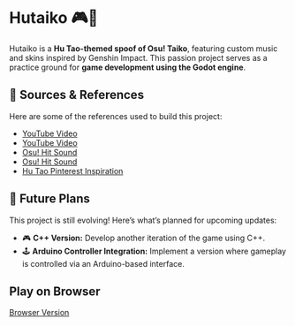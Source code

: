 # Hutaiko 🎮🎵

Hutaiko is a **Hu Tao-themed spoof of Osu! Taiko**, featuring custom music and skins inspired by Genshin Impact. This passion project serves as a practice ground for **game development using the Godot engine**.

## 🔗 Sources & References
Here are some of the references used to build this project:
- [YouTube Video](https://www.youtube.com/watch?v=lhrqsUZ45j8)
- [YouTube Video](https://www.youtube.com/watch?v=-F19D7OOkJk)
- [Osu! Hit Sound](https://www.myinstants.com/en/instant/osu-hit-sound-29289/)
- [Osu! Hit Sound](https://www.myinstants.com/en/instant/osu-hit-sound-29289/)
- [Hu Tao Pinterest Inspiration](https://ph.pinterest.com/pin/174444185560567223/)

## 🚀 Future Plans
This project is still evolving! Here’s what’s planned for upcoming updates:
- 🎮 **C++ Version:** Develop another iteration of the game using C++.
- 🕹️ **Arduino Controller Integration:** Implement a version where gameplay is controlled via an Arduino-based interface.

## Play on Browser
[Browser Version](https://kagzz.itch.io/hutaiko)
